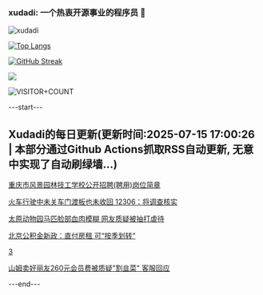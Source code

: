 ### xudadi: 一个热衷开源事业的程序员 👋

![xudadi](https://github-readme-stats-git-masterorgs-github-readme-stats-team.vercel.app/api?username=xudadi)

[![Top Langs](https://github-readme-stats.vercel.app/api/top-langs/?username=xudadi)](https://github.com/anuraghazra/github-readme-stats)

[![GitHub Streak](https://streak-stats.demolab.com?user=xudadi&locale=zh_Hans)](https://git.io/streak-stats)

![](https://raw.githubusercontent.com/xudadi/xudadi/main/assets/github-contribution-grid-snake.svg)

![VISITOR+COUNT](https://komarev.com/ghpvc/?username=xudadi&label=VISITOR+COUNT)


---start---

## Xudadi的每日更新(更新时间:2025-07-15 17:00:26 | 本部分通过Github Actions抓取RSS自动更新, 无意中实现了自动刷绿墙...)

[重庆市风景园林技工学校公开招聘(聘用)岗位简章](https://www.gongkaoleida.com/article/2510957)

[火车行驶中未关车门渡板也未收回 12306：将调查核实](https://m.163.com/news/article/K4GMPTLL0534P59R.html)

[太原动物园马匹脸部血肉模糊 网友质疑被抽打虐待](https://m.163.com/news/article/K4GLJQTI0534P59R.html)

[北京公积金新政：直付房租 可“按季划转”](https://m.163.com/news/article/K4GKI2710512D3VJ.html)

[3](https://m.163.com/touch/news/sub/domestic)

[山姆卖好丽友260元会员费被质疑"割韭菜" 客服回应](https://m.163.com/news/article/K4GE33910512B07B.html)

---end---
